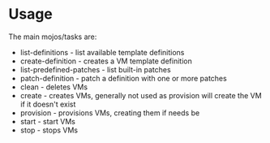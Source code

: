Usage
===
The main mojos/tasks are:

* list-definitions - list available template definitions
* create-definition - creates a VM template definition
* list-predefined-patches - list built-in patches
* patch-definition - patch a definition with one or more patches
* clean - deletes VMs
* create - creates VMs, generally not used as provision will create the VM if it doesn't exist
* provision - provisions VMs, creating them if needs be
* start - start VMs
* stop - stops VMs


